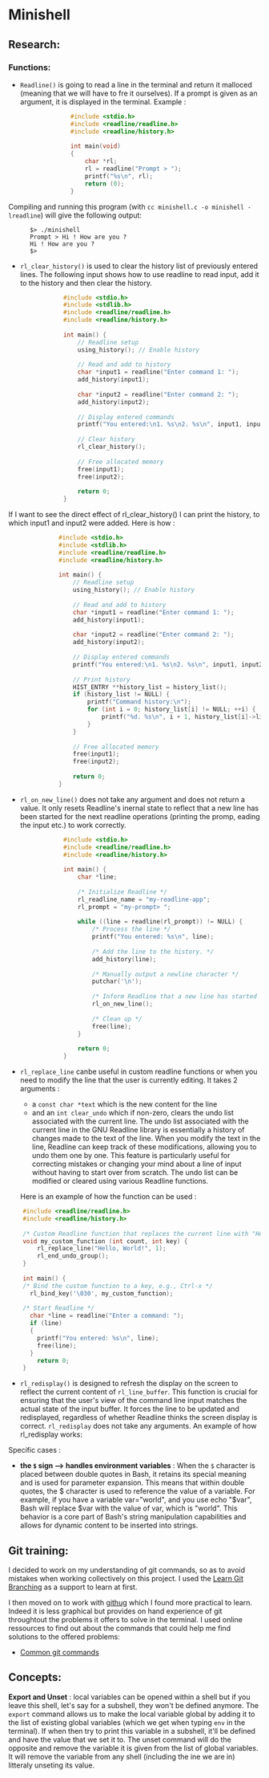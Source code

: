 # Minishell

## Research:

### Functions:

* ```Readline()``` is going to read a line in the terminal and return it malloced (meaning that we will have to fre it ourselves). If a prompt is given as an argument, it is displayed in the terminal. Example :

  ```c
                #include <stdio.h>
                #include <readline/readline.h>
                #include <readline/history.h>
            
                int main(void)
                {
                    char *rl;
                    rl = readline("Prompt > ");
                    printf("%s\n", rl);
                    return (0);
                }
  ```

Compiling and running this program (with ```cc minishell.c -o minishell -lreadline```) will give the following output:

  ```
        $> ./minishell
        Prompt > Hi ! How are you ?
        Hi ! How are you ?
        $>
  ```

* ```rl_clear_history()``` is used to clear the history list of previously entered lines. The following input shows how to use readline to read input, add it to the history and then clear the history.

    ```c
                #include <stdio.h>
                #include <stdlib.h>
                #include <readline/readline.h>
                #include <readline/history.h>
                
                int main() {
                    // Readline setup
                    using_history(); // Enable history
                
                    // Read and add to history
                    char *input1 = readline("Enter command 1: ");
                    add_history(input1);
                
                    char *input2 = readline("Enter command 2: ");
                    add_history(input2);
                
                    // Display entered commands
                    printf("You entered:\n1. %s\n2. %s\n", input1, input2);
                
                    // Clear history
                    rl_clear_history();
                
                    // Free allocated memory
                    free(input1);
                    free(input2);
                
                    return 0;
                }
    ```

If I want to see the direct effect of rl_clear_history() I can print the history, to which input1 and input2 were added. Here is how :

  ```c
                #include <stdio.h>
                #include <stdlib.h>
                #include <readline/readline.h>
                #include <readline/history.h>
                
                int main() {
                    // Readline setup
                    using_history(); // Enable history
                
                    // Read and add to history
                    char *input1 = readline("Enter command 1: ");
                    add_history(input1);
                
                    char *input2 = readline("Enter command 2: ");
                    add_history(input2);
                
                    // Display entered commands
                    printf("You entered:\n1. %s\n2. %s\n", input1, input2);
                
                    // Print history
                    HIST_ENTRY **history_list = history_list();
                    if (history_list != NULL) {
                        printf("Command history:\n");
                        for (int i = 0; history_list[i] != NULL; ++i) {
                            printf("%d. %s\n", i + 1, history_list[i]->line);
                        }
                    }
                
                    // Free allocated memory
                    free(input1);
                    free(input2);
                
                    return 0;
                }
  ```

- ```rl_on_new_line()``` does not take any argument and does not return a value. It only resets Readline's inernal state to reflect that a new line has been started for the next readline operations (printing the promp, eading the input etc.) to work correctly.

    ```c
                #include <stdio.h>
                #include <readline/readline.h>
                #include <readline/history.h>
                
                int main() {
                    char *line;
                
                    /* Initialize Readline */
                    rl_readline_name = "my-readline-app";
                    rl_prompt = "my-prompt> ";
                
                    while ((line = readline(rl_prompt)) != NULL) {
                        /* Process the line */
                        printf("You entered: %s\n", line);
                
                        /* Add the line to the history. */
                        add_history(line);
                
                        /* Manually output a newline character */
                        putchar('\n');
                
                        /* Inform Readline that a new line has started */
                        rl_on_new_line();
                
                        /* Clean up */
                        free(line);
                    }
                
                    return 0;
                }
    ```

- ```rl_replace_line``` canbe useful in custom readline functions or when you need to modify the line that the user is currently editing. It takes 2 arguments :

    - a ```const char *text``` which is the new content for the line
    - and an ```int clear_undo``` which if non-zero, clears the undo list associated with the current line. The undo list associated with the current line in           the GNU Readline library is essentially a history of changes made to the text of the line. When you modify the text in the line, Readline can keep track           of these modifications, allowing you to undo them one by one. This feature is particularly useful for correcting mistakes or changing your mind about a            line of input without having to start over from scratch. The undo list can be modified or cleared using various Readline functions.

  Here is an example of how the function can be used :

```c
    #include <readline/readline.h>
    #include <readline/history.h>
    
    /* Custom Readline function that replaces the current line with "Hello, World!" */
    void my_custom_function (int count, int key) {
        rl_replace_line("Hello, World!", 1);
        rl_end_undo_group();
    }
    
    int main() {
    /* Bind the custom function to a key, e.g., Ctrl-x */
      rl_bind_key('\030', my_custom_function);
    
    /* Start Readline */
      char *line = readline("Enter a command: ");
      if (line) 
      {
        printf("You entered: %s\n", line);
        free(line);
      }
        return 0;
    }
```

- ```rl_redisplay()``` is designed to refresh the display on the screen to reflect the current content of ```rl_line_buffer```. This function is crucial for ensuring that the user's view of the command line input matches the actual state of the input buffer. It forces the line to be updated and redisplayed, regardless of whether Readline thinks the screen display is correct. ```rl_redisplay``` does not take any arguments. An example of how rl_redisplay works:


    

Specific cases :

* **the ```$``` sign --> handles environment variables** : When the ```$``` character is placed between double quotes in Bash, it retains its special meaning and is used for parameter expansion. This means that within double quotes, the $ character is used to reference the value of a variable. For example, if you have a variable var="world", and you use echo "$var", Bash will replace $var with the value of var, which is "world". This behavior is a core part of Bash's string manipulation capabilities and allows for dynamic content to be inserted into strings.


## Git training:

I decided to work on my understanding of git commands, so as to avoid mistakes when working collectively on this project. I used the [Learn Git Branching](https://learngitbranching.js.org/) as a support to learn at first.

I then moved on to work with [githug](https://github.com/Gazler/githug) which I found more practical to learn. Indeed it is less graphical but provides on hand experience of git throughtout the problems it offers to solve in the terminal. I used online ressources to find out about the commands that could help me find solutions to the offered problems:
- [Common git commands](http://guides.beanstalkapp.com/version-control/common-git-commands.html)

## Concepts:

**Export and Unset** : local variables can be opened within a shell but if you leave this shell, let's say for a subshell, they won't be defined anymore. The ```export``` command allows us to make the local variable global by adding it to the list of existing global variables (which we get when typing ```env``` in the terminal). If when then try to print this variable in a subshell, it'll be defined and have the value that we set it to.
The unset command will do the opposite and remove the variable it is given from the list of global variables. It will remove the variable from any shell (including the ine we are in) litteraly unseting its value.